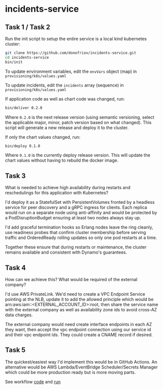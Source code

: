# incidents-service

## Task 1 / Task 2

Run the init script to setup the entire service is a local kind kubernetes cluster:

```bash
git clone https://github.com/donofriov/incidents-service.git
cd incidents-service
bin/init
```

To update environment variables, edit the `envVars` object (map) in `provisioning/k8s/values.yaml`

To update incidents, edit the `incidents` array (sequence) in `provisioning/k8s/values.yaml`

If application code as well as chart code was changed, run:

```bash
bin/deliver 0.2.0
```

Where `0.2.0` is the next release version (using semantic versioning, select the applicable major, minor, patch version based on what changed). This script will generate a new release and deploy it to the cluster.

If only the chart values changed, run:

```bash
bin/deploy 0.1.0
```

Where `0.1.0` is the currently deploy release version. This will update the chart values without having to rebuild the docker image.

## Task 3

What is needed to achieve high availability during restarts and reschedulings for this
application with Kubernetes?

I'd deploy it as a StatefulSet with PersistentVolumes fronted by a headless service for peer discovery and a gRPC ingress for clients. Each replica would run on a separate node using anti-affinity and would be protected by a PodDisruptionBudget ensuring at least two nodes always stay up.

I'd add graceful termination hooks so Erlang nodes leave the ring cleanly, use readiness probes that confirm cluster membership before serving traffic and OrderedReady rolling updates so only one pod restarts at a time.

Together these ensure that during restarts or maintenance, the cluster remains available and consistent with Dynamo's guarantees.

## Task 4

How
can we achieve this? What would be required of the external company?

I'd use AWS PrivateLink. We'd need to create a VPC Endpoint Service pointing at the NLB, update it to add the allowed principle which would be arn:aws:iam::<EXTERNAL_ACCOUNT_ID>:root, then share the service name with the external company as well as availability zone ids to avoid cross-AZ data charges.

The external company would need create interface endpoints in each AZ they want, then accept the vpc endpoint connection using our service id and their vpc endpoint ids. They could create a CNAME record if desired.

## Task 5

The quickest/easiest way I'd implement this would be in GitHub Actions. An alternative would be AWS Lambda/EventBridge Scheduler/Secrets Manager which could be more production ready but is more moving parts.

See workflow [code](https://github.com/donofriov/incidents-service/blob/2e21c00ae09df284384033557ceeb377e3793ee4/.github/workflows/task-5.yml) and [run](https://github.com/donofriov/incidents-service/actions/runs/18325256626)
